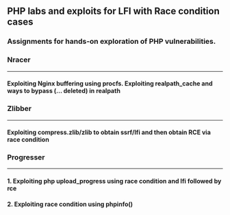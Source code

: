 ## PHP labs and exploits for LFI with Race condition cases
### Assignments for hands-on exploration of PHP vulnerabilities. 

### Nracer
---
#### Exploiting Nginx buffering using procfs. Exploiting realpath_cache and ways to bypass (... deleted) in realpath

### Zlibber
---
#### Exploiting compress.zlib/zlib to obtain ssrf/lfi and then obtain RCE via race condition

### Progresser
---
#### 1. Exploiting php upload_progress using race condition and lfi followed by rce 
#### 2. Exploiting race condition using phpinfo()
